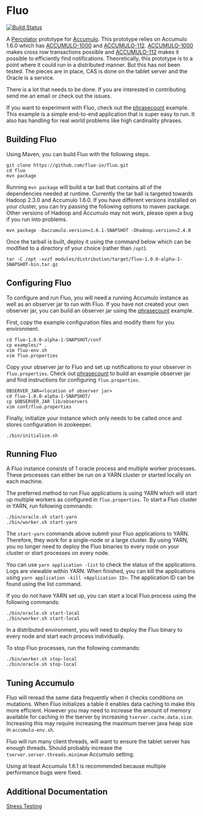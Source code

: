
Fluo
========

[![Build Status](https://travis-ci.org/fluo-io/fluo.svg?branch=master)](https://travis-ci.org/fluo-io/fluo)

A [Percolator][2] prototype  for [Accumulo][1].  This prototype relies on 
Accumulo 1.6.0 which has [ACCUMULO-1000][3] and [ACCUMULO-112][5].
[ACCUMULO-1000][3] makes cross row transactions possible and  [ACCUMULO-112][5]
makes it possible to efficiently find notifications.  Theoretically, this
prototype is to a point where it could run in a distributed manner.  But this
has not been tested.  The pieces are in place, CAS is done on the tablet server
and the Oracle is a service.  

There is a lot that needs to be done.  If you are interested in contributing
send me an email or check out the issues.

If you want to experiment with Fluo, check out the [phrasecount][7] example.
This example is a simple end-to-end application that is super easy to run.  It
also has handling for real world problems like high cardinality phrases.

Building Fluo
-----------------

Using Maven, you can build Fluo with the following steps.

```
git clone https://github.com/fluo-io/fluo.git
cd fluo
mvn package
```

Running `mvn package` will build a tar ball that contains all of the
dependencies needed at runtime.  Currently the tar ball is targeted towards
Hadoop 2.3.0 and Accumulo 1.6.0.  If you have different versions installed on
your cluster, you can try passing the following options to maven package.
Other versions of Hadoop and Accumulo may not work, please open a bug if you
run into problems.

```
mvn package -Daccumulo.version=1.6.1-SNAPSHOT -Dhadoop.version=2.4.0
```

Once the tarball is built, deploy it using the command below which can be modified
to a directory of your choice (rather than `/opt`).

```
tar -C /opt -xvzf modules/distribution/target/fluo-1.0.0-alpha-1-SNAPSHOT-bin.tar.gz
```

Configuring Fluo
--------------------

To configure and run Fluo, you will need a running Accumulo instance as well 
as an observer jar to run with Fluo.  If you have not created your own observer
jar, you can build an observer jar using the [phrasecount][7] example.

First, copy the example configuration files and modify them for you environment.

```
cd fluo-1.0.0-alpha-1-SNAPSHOT/conf
cp examples/* .
vim fluo-env.sh
vim fluo.properties
```

Copy your observer jar to Fluo and set up notifications to your observer in
 `fluo.properties`.  Check out [phrasecount][7] to build an example observer
 jar and find instructions for configuring `fluo.properties`.

```
OBSERVER_JAR=<location of observer jar>
cd fluo-1.0.0-alpha-1-SNAPSHOT/
cp $OBSERVER_JAR lib/observers
vim conf/fluo.properties
```

Finally, initialize your instance which only needs to be called once and stores
 configuration in zookeeper.

```
./bin/initialize.sh
```

Running Fluo
----------------

A Fluo instance consists of 1 oracle process and multiple worker processes.
These processes can either be run on a YARN cluster or started locally on each
machine.

The preferred method to run Fluo applications is using YARN which will start
up multiple workers as configured in `fluo.properties`.  To start a Fluo cluster 
in YARN, run following commands:

```
./bin/oracle.sh start-yarn
./bin/worker.sh start-yarn
```

The `start-yarn` commands above submit your Fluo applications to YARN.  Therefore, 
they work for a single-node or a large cluster.  By using YARN, you no longer need 
to deploy the Fluo binaries to every node on your cluster or start processes on 
every node.

You can use `yarn application -list` to check the status of the applications. 
Logs are viewable within YARN.  When finished, you can kill the applications
using `yarn application -kill <Application ID>`.  The application ID can be
found using the list command.

If you do not have YARN set up, you can start a local Fluo process using
the following commands:

```
./bin/oracle.sh start-local
./bin/worker.sh start-local
```

In a distributed environment, you will need to deploy the Fluo binary to 
every node and start each process individually.

To stop Fluo processes, run the following commands:

```
./bin/worker.sh stop-local
./bin/oracle.sh stop-local
```

Tuning Accumulo
---------------

Fluo will reread the same data frequently when it checks conditions on
mutations.   When Fluo initializes a table it enables data caching to make
this more efficient.  However you may need to increase the amount of memory
available for caching in the tserver by increasing `tserver.cache.data.size`.
Increasing this may require increasing the maximum tserver java heap size in
`accumulo-env.sh`.  

Fluo will run many client threads, will want to ensure the tablet server
has enough threads.  Should probably increase the
`tserver.server.threads.minimum` Accumulo setting.

Using at least Accumulo 1.6.1 is recommended because multiple performance bugs
were fixed.

Additional Documentation
------------------------

[Stress Testing](modules/stress/README.md)


[1]: http://accumulo.apache.org
[2]: http://research.google.com/pubs/pub36726.html
[3]: https://issues.apache.org/jira/browse/ACCUMULO-1000
[5]: https://issues.apache.org/jira/browse/ACCUMULO-112
[7]: https://github.com/fluo-io/phrasecount

